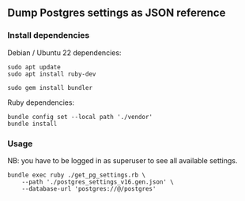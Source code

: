 ## Dump Postgres settings as JSON reference

### Install dependencies

Debian / Ubuntu 22 dependencies:
```shell
sudo apt update
sudo apt install ruby-dev
```
```shell
sudo gem install bundler
```

Ruby dependencies:
```shell
bundle config set --local path './vendor'
bundle install
```


### Usage

NB: you have to be logged in as superuser to see all available settings.

```shell
bundle exec ruby ./get_pg_settings.rb \
    --path './postgres_settings_v16.gen.json' \
    --database-url 'postgres://@/postgres'
```
